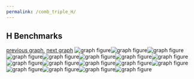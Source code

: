 ```yaml
---
permalink: /comb_triple_H/
---
```



## H Benchmarks

[previous graph](../comb_triple_FLOYD/), [next graph](../comb_triple_JSOND/)
![graph figure](./images/triple/H/H-A_box.png)![graph figure](./images/triple/H/H-AVL_box.png)![graph figure](./images/triple/H/H-CYPHERD_box.png)![graph figure](./images/triple/H/H-EGG_box.png)![graph figure](./images/triple/H/H-F_box.png)![graph figure](./images/triple/H/H-FACE_box.png)![graph figure](./images/triple/H/H-FLOYD_box.png)![graph figure](./images/triple/H/H-H_box.png)![graph figure](./images/triple/H/H-JSOND_box.png)![graph figure](./images/triple/H/H-K_box.png)![graph figure](./images/triple/H/H-O_box.png)![graph figure](./images/triple/H/H-PDFD_box.png)![graph figure](./images/triple/H/H-RB_box.png)![graph figure](./images/triple/H/H-ROD_box.png)![graph figure](./images/triple/H/H-SMATRIX_box.png)![graph figure](./images/triple/H/H-SORTD_box.png)![graph figure](./images/triple/H/H-ZB_box.png)